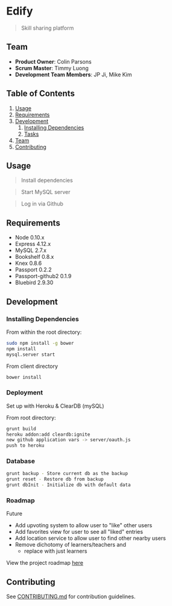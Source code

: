 # Edify

> Skill sharing platform

## Team

  - __Product Owner__: Colin Parsons
  - __Scrum Master__: Timmy Luong
  - __Development Team Members__: JP Ji, Mike Kim

## Table of Contents

1. [Usage](#Usage)
1. [Requirements](#requirements)
1. [Development](#development)
    1. [Installing Dependencies](#installing-dependencies)
    1. [Tasks](#tasks)
1. [Team](#team)
1. [Contributing](#contributing)

## Usage

> Install dependencies

> Start MySQL server

> Log in via Github

## Requirements

- Node 0.10.x
- Express 4.12.x
- MySQL 2.7.x
- Bookshelf 0.8.x
- Knex 0.8.6
- Passport 0.2.2
- Passport-github2 0.1.9
- Bluebird 2.9.30

## Development

### Installing Dependencies

From within the root directory:

```sh
sudo npm install -g bower
npm install
mysql.server start
```

From client directory

```sh
bower install
```

### Deployment

Set up with Heroku & ClearDB (mySQL)

From root directory:

```sh
grunt build
heroku addon:add cleardb:ignite
new github application vars -> server/oauth.js
push to heroku
```

### Database

```sh
grunt backup - Store current db as the backup
grunt reset - Restore db from backup
grunt dbInit - Initialize db with default data
```

### Roadmap

Future
 - Add upvoting system to allow user to "like" other users
 - Add favorites view for user to see all "liked" entries
 - Add location service to allow user to find other nearby users
 - Remove dichotomy of learners/teachers and
    - replace with just learners

View the project roadmap [here](LINK_TO_PROJECT_ISSUES)


## Contributing

See [CONTRIBUTING.md](CONTRIBUTING.md) for contribution guidelines.
